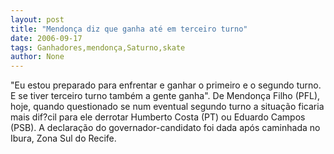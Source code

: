 ```yaml
---
layout: post
title: "Mendonça diz que ganha até em terceiro turno"
date: 2006-09-17
tags: Ganhadores,mendonça,Saturno,skate
author: None
---
```


\"Eu estou preparado para enfrentar e ganhar o primeiro e o segundo turno. E se tiver terceiro turno também a gente ganha\".
De Mendonça Filho (PFL), hoje, quando questionado se num eventual segundo turno a situação&nbsp;ficaria mais dif?cil para ele derrotar Humberto Costa (PT)&nbsp;ou Eduardo Campos (PSB).
A declaração&nbsp;do governador-candidato foi dada após caminhada no Ibura, Zona&nbsp;Sul do Recife. 